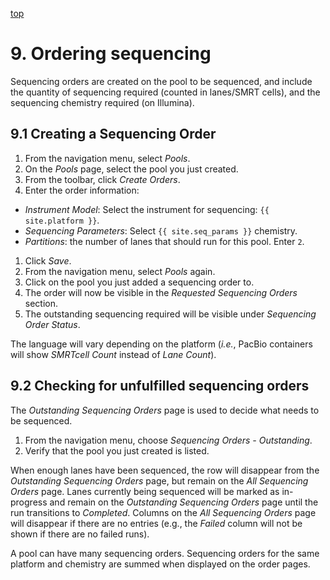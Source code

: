 <a name="libraries-orders"  href="#" id="toplink">top</a>

# 9. Ordering sequencing

Sequencing orders are created on the pool to be sequenced, and include the quantity of sequencing
required (counted in lanes/SMRT cells), and the sequencing chemistry
required (on Illumina).

## 9.1 Creating a Sequencing Order

1. From the navigation menu, select _Pools_.
1. On the  _Pools_ page, select the pool you just created.
1. From the toolbar, click _Create Orders_.
1. Enter the order information:
  - _Instrument Model_: Select the instrument for sequencing: `{{ site.platform }}`.
  - _Sequencing Parameters_: Select `{{ site.seq_params }}` chemistry.
  - _Partitions_: the number of lanes that should run for this pool. Enter `2`.
1. Click _Save_.
1. From the navigation menu, select _Pools_ again.
1. Click on the pool you just added a sequencing order to.
1. The order will now be visible in the _Requested Sequencing Orders_ section.
1. The outstanding sequencing required will be visible under _Sequencing Order Status_.

The language will vary depending on the platform (_i.e._, PacBio containers
will show _SMRTcell Count_ instead of _Lane Count_).

## 9.2  Checking for unfulfilled sequencing orders

The _Outstanding Sequencing Orders_ page is used to decide what needs to be sequenced.

1. From the navigation menu, choose _Sequencing Orders - Outstanding_.
1. Verify that the pool you just created is listed.

When enough lanes have been sequenced, the row will disappear from the _Outstanding Sequencing Orders_
page, but remain on the _All Sequencing Orders_ page. Lanes currently being sequenced will be
marked as in-progress and remain on the _Outstanding Sequencing Orders_ page until the run transitions
to _Completed_. Columns on the _All Sequencing Orders_ page will disappear if there are no entries
(e.g., the _Failed_ column will not be shown if there are no failed runs).

A pool can have many sequencing orders. Sequencing orders for the same platform and chemistry are
summed when displayed on the order pages.
